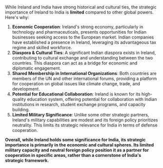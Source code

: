 While Ireland and India have strong historical and cultural ties, the strategic importance of Ireland to India is **limited** compared to other global powers.  Here's why:

1. **Economic Cooperation**: Ireland's strong economy, particularly in technology and pharmaceuticals, presents opportunities for Indian businesses seeking access to the European market. Indian companies have established a presence in Ireland, leveraging its advantageous tax regime and skilled workforce. 
2. **Diaspora & Cultural Ties**: A significant Indian diaspora exists in Ireland, contributing to cultural exchange and understanding between the two countries.  This diaspora can act as a bridge for economic and diplomatic engagement.
3. **Shared Membership in International Organizations**: Both countries are members of the UN and other international forums, providing a platform for cooperation on global issues like climate change, trade, and development.
4. **Potential for Educational Collaboration**: Ireland is known for its high-quality education system, offering potential for collaboration with Indian institutions in research, student exchange programs, and capacity building.
5. **Limited Military Significance**: Unlike some other strategic partners, Ireland's military capabilities are modest and its foreign policy prioritizes neutrality. This limits its strategic relevance for India in terms of defense cooperation. 

**Overall, while Ireland holds some significance for India, its strategic importance is primarily in the economic and cultural spheres.  Its limited military capacity and neutral foreign policy position it as a partner for cooperation in specific areas, rather than a cornerstone of India's strategic framework.**
